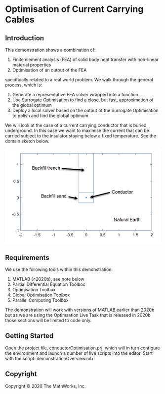 # Optimisation of Current Carrying Cables
## Introduction
This demonstration shows a combination of:

1. Finite element analysis (FEA) of solid body heat transfer with non-linear material properties
1. Optimisation of an output of the FEA

specifically related to a real world problem.  We walk through the general process, which is:

1. Generate a representative FEA solver wrapped into a function
1. Use Surrogate Optimisation to find a close, but fast, approximation of the global optimum
1. Deploy a local solver based on the output of the Surrogate Optimisation to polish and find the global optimum 

We will look at the case of a current carrying conductor that is buried underground.  In this case we want to maximise the current that can be carried subject to the insulator staying below a fixed temperature.  See the domain sketch below.

![Sketch of the computational domain and problem configuration](domainSketch.png "Sketch of the computational domain and problem configuration")

## Requirements
We use the following tools within this demonstration:

1. MATLAB (≥2020b), see note below
1. Partial Differential Equation Toolboc
1. Optimisation Toolbox
1. Global Optimisation Toolbox
1. Parallel Computing Toolbox

The demonstration will work with versions of MATLAB earlier than 2020b but as we are using the Optimsation Live Task that is released in 2020b those sections will be limited to code only.

## Getting Started
Open the project file, conductorOptimisation.prj, which will in turn configure the environment and launch a number of live scripts into the editor.  Start with the script: demonstrationOverview.mlx.

## Copyright

Copyright © 2020 The MathWorks, Inc.